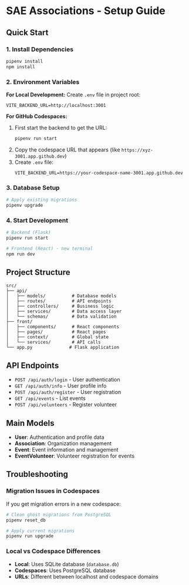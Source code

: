 # SAE Associations - Setup Guide

## Quick Start

### 1. Install Dependencies

```bash
pipenv install
npm install
```

### 2. Environment Variables

**For Local Development:**
Create `.env` file in project root:

```
VITE_BACKEND_URL=http://localhost:3001
```

**For GitHub Codespaces:**

1. First start the backend to get the URL:
   ```bash
   pipenv run start
   ```
2. Copy the codespace URL that appears (like `https://xyz-3001.app.github.dev`)
3. Create `.env` file:
   ```
   VITE_BACKEND_URL=https://your-codespace-name-3001.app.github.dev
   ```

### 3. Database Setup

```bash
# Apply existing migrations
pipenv upgrade
```

### 4. Start Development

```bash
# Backend (Flask)
pipenv run start

# Frontend (React) - new terminal
npm run dev
```

## Project Structure

```
src/
├── api/
│   ├── models/          # Database models
│   ├── routes/          # API endpoints
│   ├── controllers/     # Business logic
│   ├── services/        # Data access layer
│   └── schemas/         # Data validation
├── front/
│   ├── components/      # React components
│   ├── pages/           # React pages
│   ├── context/         # Global state
│   └── services/        # API calls
└── app.py              # Flask application
```

## API Endpoints

- `POST /api/auth/login` - User authentication
- `GET /api/auth/info` - User profile info
- `POST /api/auth/register` - User registration
- `GET /api/events` - List events
- `POST /api/volunteers` - Register volunteer

## Main Models

- **User**: Authentication and profile data
- **Association**: Organization management
- **Event**: Event information and management
- **EventVolunteer**: Volunteer registration for events

## Troubleshooting

### Migration Issues in Codespaces

If you get migration errors in a new codespace:

```bash
# Clean ghost migrations from PostgreSQL
pipenv reset_db

# Apply current migrations
pipenv run upgrade
```

### Local vs Codespace Differences

- **Local**: Uses SQLite database (`database.db`)
- **Codespaces**: Uses PostgreSQL database
- **URLs**: Different between localhost and codespace domains
